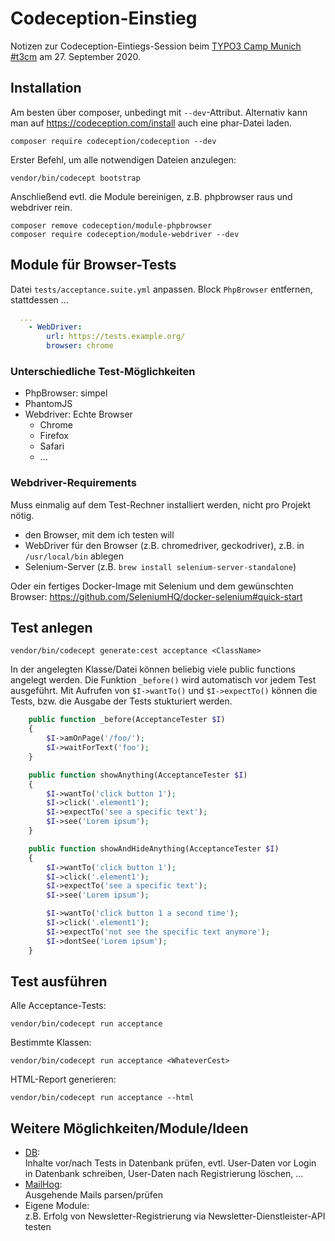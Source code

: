 # Codeception-Einstieg

Notizen zur Codeception-Eintiegs-Session beim [TYPO3 Camp Munich #t3cm](https://www.typo3camp-munich.de) am 27. September 2020.

## Installation

Am besten über composer, unbedingt mit `--dev`-Attribut. Alternativ kann man auf <https://codeception.com/install> auch eine phar-Datei laden.

```
composer require codeception/codeception --dev
```

Erster Befehl, um alle notwendigen Dateien anzulegen:

```
vendor/bin/codecept bootstrap
```

Anschließend evtl. die Module bereinigen, z.B. phpbrowser raus und webdriver rein.

```
composer remove codeception/module-phpbrowser
composer require codeception/module-webdriver --dev
```

## Module für Browser-Tests

Datei `tests/acceptance.suite.yml` anpassen. Block `PhpBrowser` entfernen, stattdessen ...

```yaml
  ...
    - WebDriver:
        url: https://tests.example.org/
        browser: chrome
```

### Unterschiedliche Test-Möglichkeiten

* PhpBrowser: simpel
* PhantomJS
* Webdriver: Echte Browser
    * Chrome
    * Firefox
    * Safari
    * ...

### Webdriver-Requirements

Muss einmalig auf dem Test-Rechner installiert werden, nicht pro Projekt nötig.

* den Browser, mit dem ich testen will
* WebDriver für den Browser (z.B. chromedriver, geckodriver), z.B. in `/usr/local/bin` ablegen
* Selenium-Server (z.B. `brew install selenium-server-standalone`)

Oder ein fertiges Docker-Image mit Selenium und dem gewünschten Browser: <https://github.com/SeleniumHQ/docker-selenium#quick-start>

## Test anlegen

```
vendor/bin/codecept generate:cest acceptance <ClassName>
```

In der angelegten Klasse/Datei können beliebig viele public functions angelegt werden. Die Funktion `_before()` wird automatisch vor jedem Test ausgeführt. Mit Aufrufen von `$I->wantTo()` und `$I->expectTo()` können die Tests, bzw. die Ausgabe der Tests stukturiert werden. 

```php
    public function _before(AcceptanceTester $I)
    {
        $I->amOnPage('/foo/');
        $I->waitForText('foo');
    }

    public function showAnything(AcceptanceTester $I)
    {
        $I->wantTo('click button 1');
        $I->click('.element1');
        $I->expectTo('see a specific text');
        $I->see('Lorem ipsum');
    }

    public function showAndHideAnything(AcceptanceTester $I)
    {
        $I->wantTo('click button 1');
        $I->click('.element1');
        $I->expectTo('see a specific text');
        $I->see('Lorem ipsum');

        $I->wantTo('click button 1 a second time');
        $I->click('.element1');
        $I->expectTo('not see the specific text anymore');
        $I->dontSee('Lorem ipsum');
    }
```

## Test ausführen

Alle Acceptance-Tests:

```
vendor/bin/codecept run acceptance
```

Bestimmte Klassen:

```
vendor/bin/codecept run acceptance <WhateverCest>
```

HTML-Report generieren:

```
vendor/bin/codecept run acceptance --html
```

## Weitere Möglichkeiten/Module/Ideen

* [DB](https://github.com/Codeception/module-db):  
    Inhalte vor/nach Tests in Datenbank prüfen, evtl. User-Daten vor Login in Datenbank schreiben, User-Daten nach Registrierung löschen, ...
* [MailHog](https://github.com/ericmartel/codeception-email-mailhog):  
    Ausgehende Mails parsen/prüfen
* Eigene Module:  
   z.B. Erfolg von Newsletter-Registrierung via Newsletter-Dienstleister-API testen
